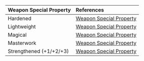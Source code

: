 | Weapon Special Property | References |
|:-----|:----------|
| Hardened | [Weapon Special Property](https://lolindhir.github.io/PnP/rules/equipment/weapons/weapons_properties_special) |
| Lightweight | [Weapon Special Property](https://lolindhir.github.io/PnP/rules/equipment/weapons/weapons_properties_special) |
| Magical | [Weapon Special Property](https://lolindhir.github.io/PnP/rules/equipment/weapons/weapons_properties_special) |
| Masterwork | [Weapon Special Property](https://lolindhir.github.io/PnP/rules/equipment/weapons/weapons_properties_special) |
| Strengthened (+1/+2/+3) | [Weapon Special Property](https://lolindhir.github.io/PnP/rules/equipment/weapons/weapons_properties_special) |

